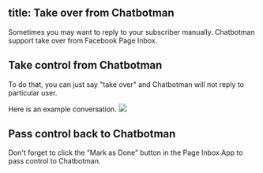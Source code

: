 title: Take over from Chatbotman
---
Sometimes you may want to reply to your subscriber manually. Chatbotman support take over from Facebook Page Inbox.

## Take control from Chatbotman

To do that, you can just say "take over" and Chatbotman will not reply to particular user.

Here is an example conversation.
![](screenshots/takeover_example.png)

## Pass control back to Chatbotman

Don't forget to click the “Mark as Done” button in the Page Inbox App to pass control to Chatbotman.
